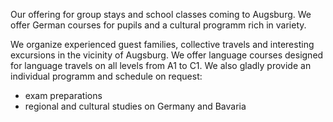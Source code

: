 Our offering for group stays and school classes coming to Augsburg. We offer German courses for pupils and a cultural programm rich in variety.

We organize experienced guest families, collective travels and interesting excursions in the vicinity of Augsburg. We offer language courses designed for language travels on all levels from A1 to C1. We also gladly provide an individual programm and schedule on request:

- exam preparations
- regional and cultural studies on Germany and Bavaria

